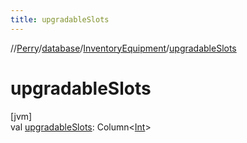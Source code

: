 ```yaml
---
title: upgradableSlots
---
```

//[Perry](../../../index.html)/[database](../index.html)/[InventoryEquipment](index.html)/[upgradableSlots](upgradable-slots.html)



# upgradableSlots



[jvm]\
val [upgradableSlots](upgradable-slots.html): Column<[Int](https://kotlinlang.org/api/latest/jvm/stdlib/kotlin/-int/index.html)>




